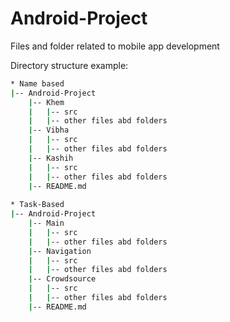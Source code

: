 # Android-Project

Files and folder related to mobile app development 


Directory structure example:


```bash
* Name based
|-- Android-Project
    |-- Khem
    |   |-- src
    |   |-- other files abd folders
    |-- Vibha
    |   |-- src
    |   |-- other files abd folders
    |-- Kashih
    |   |-- src
    |   |-- other files abd folders
    |-- README.md
 
* Task-Based
|-- Android-Project
    |-- Main
    |   |-- src
    |   |-- other files abd folders
    |-- Navigation
    |   |-- src
    |   |-- other files abd folders
    |-- Crowdsource
    |   |-- src
    |   |-- other files abd folders
    |-- README.md
```
